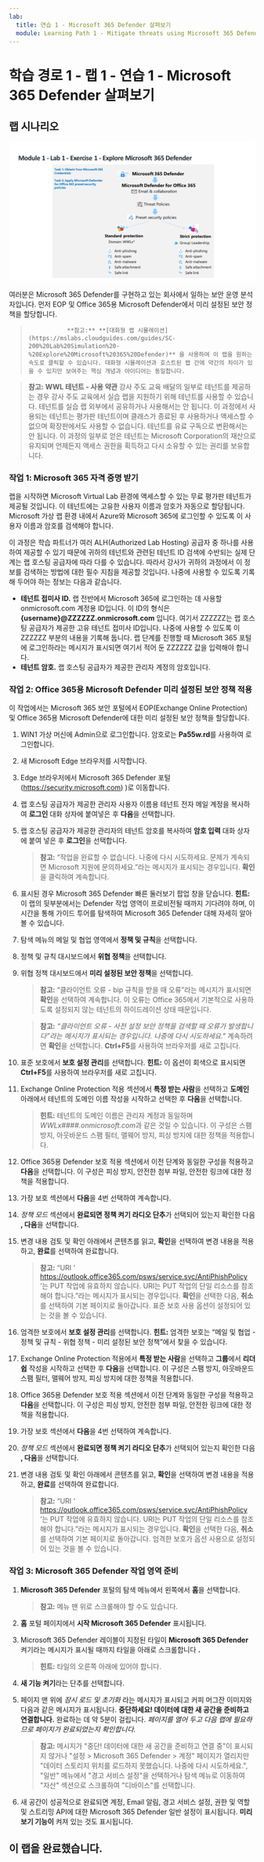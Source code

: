 ```yaml
---
lab:
  title: 연습 1 - Microsoft 365 Defender 살펴보기
  module: Learning Path 1 - Mitigate threats using Microsoft 365 Defender
---
```


# 학습 경로 1 - 랩 1 - 연습 1 - Microsoft 365 Defender 살펴보기

## 랩 시나리오

![M365 Defender](../Media/SC-200-Lab_M1_L1_Ex1.png)

여러분은 Microsoft 365 Defender를 구현하고 있는 회사에서 일하는 보안 운영 분석자입니다. 먼저 EOP 및 Office 365용 Microsoft Defender에서 미리 설정된 보안 정책을 할당합니다.

>                **참고:** **[대화형 랩 시뮬레이션](https://mslabs.cloudguides.com/guides/SC-200%20Lab%20Simulation%20-%20Explore%20Microsoft%20365%20Defender)** 을 사용하여 이 랩을 원하는 속도로 클릭할 수 있습니다. 대화형 시뮬레이션과 호스트된 랩 간에 약간의 차이가 있을 수 있지만 보여주는 핵심 개념과 아이디어는 동일합니다.

>**참고:** **WWL 테넌트 - 사용 약관** 강사 주도 교육 배달의 일부로 테넌트를 제공하는 경우 강사 주도 교육에서 실습 랩을 지원하기 위해 테넌트를 사용할 수 있습니다. 테넌트를 실습 랩 외부에서 공유하거나 사용해서는 안 됩니다. 이 과정에서 사용되는 테넌트는 평가판 테넌트이며 클래스가 종료된 후 사용하거나 액세스할 수 없으며 확장판에서도 사용할 수 없습니다. 테넌트를 유료 구독으로 변환해서는 안 됩니다. 이 과정의 일부로 얻은 테넌트는 Microsoft Corporation의 재산으로 유지되며 언제든지 액세스 권한을 획득하고 다시 소유할 수 있는 권리를 보유합니다. 


### 작업 1: Microsoft 365 자격 증명 받기

랩을 시작하면 Microsoft Virtual Lab 환경에 액세스할 수 있는 무료 평가판 테넌트가 제공될 것입니다. 이 테넌트에는 고유한 사용자 이름과 암호가 자동으로 할당됩니다. Microsoft 가상 랩 환경 내에서 Azure와 Microsoft 365에 로그인할 수 있도록 이 사용자 이름과 암호를 검색해야 합니다. 

이 과정은 학습 파트너가 여러 ALH(Authorized Lab Hosting) 공급자 중 하나를 사용하여 제공할 수 있기 때문에 귀하의 테넌트와 관련된 테넌트 ID 검색에 수반되는 실제 단계는 랩 호스팅 공급자에 따라 다를 수 있습니다. 따라서 강사가 귀하의 과정에서 이 정보를 검색하는 방법에 대한 필수 지침을 제공할 것입니다. 나중에 사용할 수 있도록 기록해 두어야 하는 정보는 다음과 같습니다.

- **테넌트 접미사 ID.** 랩 전반에서 Microsoft 365에 로그인하는 데 사용할 onmicrosoft.com 계정용 ID입니다. 이 ID의 형식은 **{username}@ZZZZZZ.onmicrosoft.com** 입니다. 여기서 ZZZZZZ는 랩 호스팅 공급자가 제공한 고유 테넌트 접미사 ID입니다. 나중에 사용할 수 있도록 이 ZZZZZZ 부분의 내용을 기록해 둡니다. 랩 단계를 진행할 때 Microsoft 365 포털에 로그인하라는 메시지가 표시되면 여기서 적어 둔 ZZZZZZ 값을 입력해야 합니다.
- **테넌트 암호.** 랩 호스팅 공급자가 제공한 관리자 계정의 암호입니다.

### 작업 2: Office 365용 Microsoft Defender 미리 설정된 보안 정책 적용

이 작업에서는 Microsoft 365 보안 포털에서 EOP(Exchange Online Protection) 및 Office 365용 Microsoft Defender에 대한 미리 설정된 보안 정책을 할당합니다.

1. WIN1 가상 머신에 Admin으로 로그인합니다. 암호로는 **Pa55w.rd**를 사용하여 로그인합니다.  

1. 새 Microsoft Edge 브라우저를 시작합니다.

1. Edge 브라우저에서 Microsoft 365 Defender 포털(https://security.microsoft.com) )로 이동합니다.

1. 랩 호스팅 공급자가 제공한 관리자 사용자 이름용 테넌트 전자 메일 계정을 복사하여 **로그인** 대화 상자에 붙여넣은 후 **다음**을 선택합니다.

1. 랩 호스팅 공급자가 제공한 관리자의 테넌트 암호를 복사하여 **암호 입력** 대화 상자에 붙여 넣은 후 **로그인**을 선택합니다.

    >**참고:** “작업을 완료할 수 없습니다. 나중에 다시 시도하세요. 문제가 계속되면 Microsoft 지원에 문의하세요.”라는 메시지가 표시되는 경우입니다. **확인**을 클릭하여 계속합니다.  

1. 표시된 경우 Microsoft 365 Defender 빠른 둘러보기 팝업 창을 닫습니다. **힌트:** 이 랩의 뒷부분에서는 Defender 작업 영역이 프로비전될 때까지 기다려야 하며, 이 시간을 통해 가이드 투어를 탐색하여 Microsoft 365 Defender 대해 자세히 알아볼 수 있습니다.

1. 탐색 메뉴의 메일 및 협업 영역에서 **정책 및 규칙**을 선택합니다.

1. 정책 및 규칙 대시보드에서 **위협 정책**을 선택합니다.

1. 위협 정책 대시보드에서 **미리 설정된 보안 정책**을 선택합니다.

    >**참고:** “클라이언트 오류 - bip 규칙을 받을 때 오류”라는 메시지가 표시되면 **확인**을 선택하여 계속합니다. 이 오류는 Office 365에서 기본적으로 사용하도록 설정되지 않는 테넌트의 하이드레이션 상태 때문입니다.

    >**참고:** *“클라이언트 오류 - 사전 설정 보안 정책을 검색할 때 오류가 발생합니다”라는 메시지가 표시되는 경우입니다. 나중에 다시 시도하세요."* 계속하려면 **확인**을 선택합니다. **Ctrl+F5**를 사용하여 브라우저를 새로 고칩니다.

1. 표준 보호에서 **보호 설정 관리**를 선택합니다. **힌트:** 이 옵션이 회색으로 표시되면 **Ctrl+F5**를 사용하여 브라우저를 새로 고칩니다.

1. Exchange Online Protection 적용 섹션에서 **특정 받는 사람**을 선택하고 **도메인** 아래에서 테넌트의 도메인 이름 작성을 시작하고 선택한 후 **다음**을 선택합니다.

    >**힌트:** 테넌트의 도메인 이름은 관리자 계정과 동일하며 *WWLx####.onmicrosoft.com*과 같은 것일 수 있습니다. 이 구성은 스팸 방지, 아웃바운드 스팸 필터, 맬웨어 방지, 피싱 방지에 대한 정책을 적용합니다.

1. Office 365용 Defender 보호 적용 섹션에서 이전 단계와 동일한 구성을 적용하고 **다음**을 선택합니다. 이 구성은 피싱 방지, 안전한 첨부 파일, 안전한 링크에 대한 정책을 적용합니다.

1. 가장 보호 섹션에서 **다음**을 4번 선택하여 계속합니다.

1. *정책 모드* 섹션에서 **완료되면 정책 켜기 라디오 단추**가 선택되어 있는지 확인한 다음 **, 다음**을 선택합니다.

1. 변경 내용 검토 및 확인 아래에서 콘텐츠를 읽고, **확인**을 선택하여 변경 내용을 적용하고, **완료**를 선택하여 완료합니다.

    >**참고:** “URI ‘ https://outlook.office365.com/psws/service.svc/AntiPhishPolicy ’는 PUT 작업에 유효하지 않습니다. URI는 PUT 작업의 단일 리소스를 참조해야 합니다.”라는 메시지가 표시되는 경우입니다. **확인**을 선택한 다음, **취소**를 선택하여 기본 페이지로 돌아갑니다. 표준 보호 사용 옵션이 설정되어 있는 것을 볼 수 있습니다.

1. 엄격한 보호에서 **보호 설정 관리**를 선택합니다. **힌트:** 엄격한 보호는 “메일 및 협업 - 정책 및 규칙 - 위협 정책 - 미리 설정된 보안 정책”에서 찾을 수 있습니다.

1. Exchange Online Protection 적용에서 **특정 받는 사람**을 선택하고 **그룹**에서 **리더쉽** 작성을 시작하고 선택한 후 **다음**을 선택합니다. 이 구성은 스팸 방지, 아웃바운드 스팸 필터, 맬웨어 방지, 피싱 방지에 대한 정책을 적용합니다.

1. Office 365용 Defender 보호 적용 섹션에서 이전 단계와 동일한 구성을 적용하고 **다음**을 선택합니다. 이 구성은 피싱 방지, 안전한 첨부 파일, 안전한 링크에 대한 정책을 적용합니다.

1. 가장 보호 섹션에서 **다음**을 4번 선택하여 계속합니다.

1. *정책 모드* 섹션에서 **완료되면 정책 켜기 라디오 단추**가 선택되어 있는지 확인한 다음 **, 다음**을 선택합니다.

1. 변경 내용 검토 및 확인 아래에서 콘텐츠를 읽고, **확인**을 선택하여 변경 내용을 적용하고, **완료**를 선택하여 완료합니다.

    >**참고:** “URI ‘ https://outlook.office365.com/psws/service.svc/AntiPhishPolicy ’는 PUT 작업에 유효하지 않습니다. URI는 PUT 작업의 단일 리소스를 참조해야 합니다.”라는 메시지가 표시되는 경우입니다. **확인**을 선택한 다음, **취소**를 선택하여 기본 페이지로 돌아갑니다. 엄격한 보호가 옵션 사용으로 설정되어 있는 것을 볼 수 있습니다.

### 작업 3: Microsoft 365 Defender 작업 영역 준비

1. **Microsoft 365 Defender** 포털의 탐색 메뉴에서 왼쪽에서 **홈**을 선택합니다.

    >**참고:** 메뉴 맨 위로 스크롤해야 할 수도 있습니다.

1. **홈** 포털 페이지에서 **시작 Microsoft 365 Defender** 표시됩니다.

1. Microsoft 365 Defender 레이블이 지정된 타일이 **Microsoft 365 Defender** 켜기라는 메시지가 표시될 때까지 타일을 아래로 스크롤합니다 **.**

    >**힌트:** 타일의 오른쪽 아래에 있어야 합니다.

1. **새 기능 켜기**라는 단추를 선택합니다.

1. 페이지 맨 위에 *잠시 로드 및 초기화* 라는 메시지가 표시되고 커피 머그잔 이미지와 다음과 같은 메시지가 표시됩니다. **중단하세요! 데이터에 대한 새 공간을 준비하고 연결합니다.** 완료하는 데 약 5분이 걸립니다. *페이지를 열어 두고 다음 랩에 필요하므로 페이지가 완료되었는지 확인합니다.*

    >**참고:** 메시지가 "중단! 데이터에 대한 새 공간을 준비하고 연결 중"이 표시되지 않거나 "설정 > Microsoft 365 Defender > 계정" 페이지가 열리지만 "데이터 스토리지 위치를 로드하지 못했습니다. 나중에 다시 시도하세요.", "일반" 메뉴에서 "경고 서비스 설정"을 선택하거나 탐색 메뉴로 이동하여 "자산" 섹션으로 스크롤하여 "디바이스"를 선택합니다.

1. 새 공간이 성공적으로 완료되면 계정, Email 알림, 경고 서비스 설정, 권한 및 역할 및 스트리밍 API에 대한 Microsoft 365 Defender 일반 설정이 표시됩니다. **미리 보기 기능이** 켜져 있는 것도 표시됩니다.

## 이 랩을 완료했습니다.
